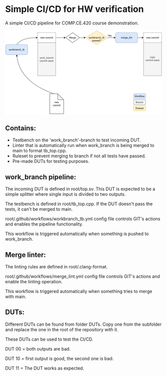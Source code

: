 # Simple CI/CD for HW verification
A simple CI/CD pipeline for COMP.CE.420 course demonstration.

![Alt text](images/CICD_workflow_v2.png)


## Contains:
- Testbench on the 'work_branch'-branch to test incoming DUT.
- Linter that is automatically run when work_branch is being merged to main to format tb_top.cpp.
- Ruleset to prevent merging to branch if not all tests have passed.
- Pre-made DUTs for testing purposes.


## work_branch pipeline:
The incoming DUT is defined in root/top.sv. This DUT is expected to be a simple splitter where single input is divided to two outputs.

The testbench is defined in root/tb_top.cpp. If the DUT doesn't pass the tests, it can't be merged to main.

root/.github/workflows/workbranch_tb.yml config file controls GIT's actions and enables the pipeline functionality.

This workflow is triggered automatically when something is pushed to work_branch.


## Merge linter:
The linting rules are defined in root/.clang-format.

root/.github/workflows/merge_lint.yml config file controls GIT's actions and enable the linting operation.

This workflow is triggered automatically when something tries to merge with main.


## DUTs:
Different DUTs can be found from folder DUTs. Copy one from the subfolder and replace the one in the root of the repository with it.

These DUTs can be used to test the CI/CD.

DUT 00 = both outputs are bad.

DUT 10 = first output is good, the second one is bad.

DUT 11 = The DUT works as expected.